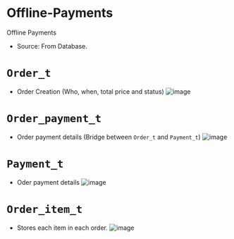 # Offline-Payments
Offline Payments

* Source: From Database.

# `Order_t`
* Order Creation (Who, when, total price and status)
![image](https://github.com/user-attachments/assets/5c705d04-1843-4cdc-80f7-dc57f35dd604)

# `Order_payment_t`
* Order payment details (Bridge between `Order_t` and `Payment_t`)
![image](https://github.com/user-attachments/assets/d8f4be52-d73c-4bcf-889b-c192980013fb)

# `Payment_t`
* Oder payment details
![image](https://github.com/user-attachments/assets/64ceadee-2440-438b-9a9c-df2a08f35fa9)

# `Order_item_t`
* Stores each item in each order.
![image](https://github.com/user-attachments/assets/c42da6f1-0a9f-48be-af7a-d9eb5bee1db8)
